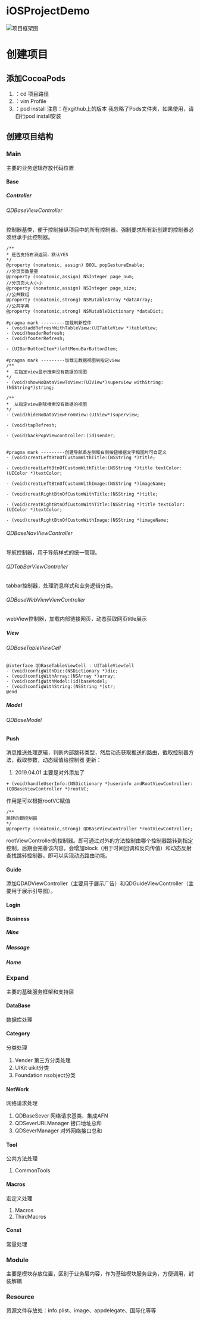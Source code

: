 # iOSProjectDemo
![项目框架图](https://github.com/hbbdsqd/iOSProjectDemo/blob/master/Objective-C%E9%A1%B9%E7%9B%AE%E6%A1%86%E6%9E%B6.jpg)
# 创建项目
## 添加CocoaPods
1. ：cd 项目路径  
2. ：vim Profile  
3. ：pod install
注意：在xgithub上的版本 我忽略了Pods文件夹，如果使用，请自行pod install安装
## 创建项目结构
### Main
主要的业务逻辑存放代码位置
#### Base
##### Controller
###### QDBaseViewController
控制器基类，便于控制操纵项目中的所有控制器。强制要求所有新创建的控制器必须继承于此控制器。
```
/**
* 是否支持右滑返回，默认YES
*/
@property (nonatomic, assign) BOOL popGestureEnable;
//分⻚页数量量
@property (nonatomic,assign) NSInteger page_num;
//分⻚页⼤大⼩小
@property (nonatomic,assign) NSInteger page_size;
//公共数组
@property (nonatomic,strong) NSMutableArray *dataArray;
//公共字典
@property (nonatomic,strong) NSMutableDictionary *dataDict;

#pragma mark ---------加载刷新控件
- (void)addRefreshWithTableView:(UITableView *)tableView;
- (void)headerRefresh;
- (void)footerRefresh;

- (UIBarButtonItem*)leftMenuBarButtonItem;

#pragma mark ---------加载无数据视图到指定view
/**
*  在指定view显示搜索没有数据的视图
*/
- (void)showNoDataViewToView:(UIView*)superview withString:(NSString*)string;

/**
*  从指定view删除搜索没有数据的视图
*/
- (void)hideNoDataViewFromView:(UIView*)superview;

- (void)tapRefresh;

- (void)backPopViewcontroller:(id)sender;


#pragma mark ---------创建导航条左侧和右侧按钮根据文字和图片可自定义
- (void)creatLeftBtnOfCustomWithTitle:(NSString *)title;

- (void)creatLeftBtnOfCustomWithTitle:(NSString *)title textColor:(UIColor *)textColor;

- (void)creatLeftBtnOfCustomWithImage:(NSString *)imageName;

- (void)creatRightBtnOfCustomWithTitle:(NSString *)title;

- (void)creatRightBtnOfCustomWithTitle:(NSString *)title textColor:(UIColor *)textColor;

- (void)creatRightBtnOfCustomWithImage:(NSString *)imageName;
```
###### QDBaseNavViewController
导航控制器，用于导航样式的统一管理。
###### QDTabBarViewController
tabbar控制器，处理消息样式和业务逻辑分类。
###### QDBaseWebViewViewController
webView控制器，加载内部链接网页，动态获取网页title展示

##### View
###### QDBaseTableViewCell
```
@interface QDBaseTableViewCell : UITableViewCell
- (void)configWithDic:(NSDictionary *)dic;
- (void)configWithArray:(NSArray *)array;
- (void)configWithModel:(id)baseModel;
- (void)configWithString:(NSString *)str;
@end
```
##### Model
###### QDBaseModel
#### Push
消息推送处理逻辑，判断内部跳转类型，然后动态获取推送的路由，截取控制器方法，截取参数，动态赋值给控制器
更新：
1. 2019.04.01
主要是对外添加了
```
+ (void)handleUserInfo:(NSDictionary *)userinfo andRootViewController:(QDBaseViewController *)rootVC;
```
作用是可以根据rootVC赋值
```
/**
跳转的跟控制器
*/
@property (nonatomic,strong) QDBaseViewController *rootViewController;
```
rootViewController的控制器。即可通过对外的方法控制由哪个控制器跳转到指定控制。后期会完善该内容，会增加block（用于时间回调和反向传值）和动态反射查找跳转控制器。即可以实现动态路由功能。
#### Guide
添加QDADViewController（主要用于展示广告）和QDGuideViewController（主要用于展示引导图）。
#### Login
#### Business
##### Mine
##### Message
##### Home
### Expand
主要的基础服务框架和支持层
#### DataBase
数据库处理
#### Category
分类处理
1. Vender
第三方分类处理
2. UIKit
uikit分类
3. Foundation
nsobject分类
#### NetWork
网络请求处理
1. QDBaseSever
网络请求基类、集成AFN
2. QDSeverURLManager
接口地址总和
3. QDSeverManager
对外网络接口总和
#### Tool
公共方法处理
1. CommonTools
#### Macros
宏定义处理
1. Macros
2. ThirdMacros
#### Const
常量处理

### Module
主要是模块存放位置，区别于业务层内容，作为基础模块服务业务，方便调用，封装解耦
### Resource
资源文件存放处：info.plist、image、appdelegate、国际化等等



